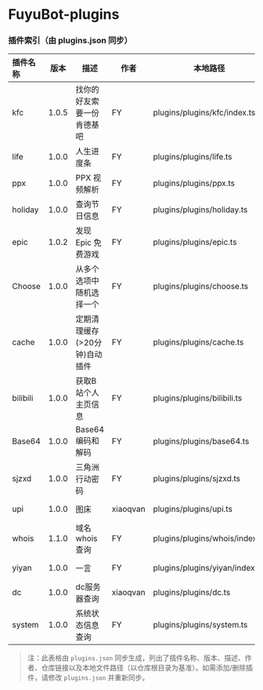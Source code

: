 # FuyuBot-plugins

### 插件索引（由 plugins.json 同步）

| 插件名称 | 版本 | 描述 | 作者 | 本地路径 | GitHub |
| :--- | :---: | --- | --- | --- | --- |
| kfc | 1.0.5 | 找你的好友索要一份肯德基吧 | FY | plugins/plugins/kfc/index.ts | https://github.com/CatMoeCircle/FuyuBot-plugins/tree/main/plugins/kfc/index.ts |
| life | 1.0.0 | 人生进度条 | FY | plugins/plugins/life.ts | https://github.com/CatMoeCircle/FuyuBot-plugins/tree/main/plugins/life.ts |
| ppx | 1.0.0 | PPX 视频解析 | FY | plugins/plugins/ppx.ts | https://github.com/CatMoeCircle/FuyuBot-plugins/tree/main/plugins/ppx.ts |
| holiday | 1.0.0 | 查询节日信息 | FY | plugins/plugins/holiday.ts | https://github.com/CatMoeCircle/FuyuBot-plugins/tree/main/plugins/holiday.ts |
| epic | 1.0.2 | 发现 Epic 免费游戏 | FY | plugins/plugins/epic.ts | https://github.com/CatMoeCircle/FuyuBot-plugins/tree/main/plugins/epic.ts |
| Choose | 1.0.0 | 从多个选项中随机选择一个 | FY | plugins/plugins/choose.ts | https://github.com/CatMoeCircle/FuyuBot-plugins/tree/main/plugins/choose.ts |
| cache | 1.0.0 | 定期清理缓存(>20分钟)自动插件 | FY | plugins/plugins/cache.ts | https://github.com/CatMoeCircle/FuyuBot-plugins/tree/main/plugins/cache.ts |
| bilibili | 1.0.0 | 获取B站个人主页信息 | FY | plugins/plugins/bilibili.ts | https://github.com/CatMoeCircle/FuyuBot-plugins/tree/main/plugins/bilibili.ts |
| Base64 | 1.0.0 | Base64 编码和解码 | FY | plugins/plugins/base64.ts | https://github.com/CatMoeCircle/FuyuBot-plugins/tree/main/plugins/base64.ts |
| sjzxd | 1.0.0 | 三角洲行动密码 | FY | plugins/plugins/sjzxd.ts | https://github.com/CatMoeCircle/FuyuBot-plugins/tree/main/plugins/sjzxd.ts |
| upi | 1.0.0 | 图床 | xiaoqvan | plugins/plugins/upi.ts | https://github.com/CatMoeCircle/FuyuBot-plugins/tree/main/plugins/upi.ts |
| whois | 1.1.0 | 域名whois查询 | FY | plugins/plugins/whois/index.ts | https://github.com/CatMoeCircle/FuyuBot-plugins/tree/main/plugins/whois/index.ts |
| yiyan | 1.0.0 | 一言 | FY | plugins/plugins/yiyan/index.ts | https://github.com/CatMoeCircle/FuyuBot-plugins/tree/main/plugins/yiyan/index.ts |
| dc | 1.0.0 | dc服务器查询 | xiaoqvan | plugins/plugins/dc.ts | https://github.com/CatMoeCircle/FuyuBot-plugins/tree/main/plugins/dc.ts |
| system | 1.0.0 | 系统状态信息查询 | FY | plugins/plugins/system.ts | https://github.com/CatMoeCircle/FuyuBot-plugins/tree/main/plugins/system.ts |

> 注：此表格由 `plugins.json` 同步生成，列出了插件名称、版本、描述、作者、仓库链接以及本地文件路径（以仓库根目录为基准）。如需添加/删除插件，请修改 `plugins.json` 并重新同步。
